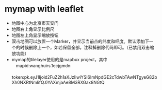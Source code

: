# mymap with leaflet
* 地图中心为北京市天安门
* 地图右上角显示比例尺
* 地图左上角显示缩放按钮
* 双击地图可以放置一个Marker，并显示当前点的纬度和经度。默认添加下一个的时候删除上一个，如若保留全部，注释掉删除代码即可。（已禁用双击缩放功能）  
* mymap的tilelayer使用的是mapbox project，其中  
　mapid:wanghuirs.1ecjgmdn  
　token:pk.eyJ1Ijoid2FuZ2h1aXJzIiwiYSI6ImNpdGE2cTdwbTAwNTgyeG82bXh0NXRtNmIifQ.0YAXmjaAe8M3RXGax8NGtQ

